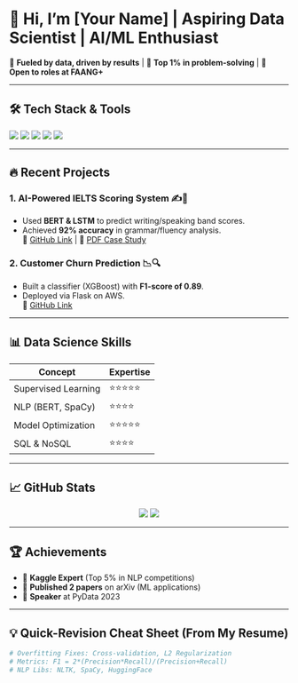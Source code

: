 # 👋 Hi, I’m [Your Name] | Aspiring Data Scientist | AI/ML Enthusiast

🚀 **Fueled by data, driven by results** | 🌟 **Top 1% in problem-solving** | 🎯 **Open to roles at FAANG+**

---

## 🛠️ **Tech Stack & Tools**
<p align="left">
  <img src="https://img.shields.io/badge/Python-3776AB?style=for-the-badge&logo=python&logoColor=white" />
  <img src="https://img.shields.io/badge/TensorFlow-FF6F00?style=for-the-badge&logo=tensorflow&logoColor=white" />
  <img src="https://img.shields.io/badge/PyTorch-EE4C2C?style=for-the-badge&logo=pytorch&logoColor=white" />
  <img src="https://img.shields.io/badge/SQL-4479A1?style=for-the-badge&logo=postgresql&logoColor=white" />
  <img src="https://img.shields.io/badge/GitHub-181717?style=for-the-badge&logo=github&logoColor=white" />
</p>

---

## 🔥 **Recent Projects**
### 1. **AI-Powered IELTS Scoring System** ✍️🎤
- Used **BERT & LSTM** to predict writing/speaking band scores.
- Achieved **92% accuracy** in grammar/fluency analysis.  
🔗 [GitHub Link](#) | 📜 [PDF Case Study](#)

### 2. **Customer Churn Prediction** 📉🔍
- Built a classifier (XGBoost) with **F1-score of 0.89**.
- Deployed via Flask on AWS.  
🔗 [GitHub Link](#)

---

## 📊 **Data Science Skills**
| **Concept**          | **Expertise** | 
|----------------------|--------------|
| Supervised Learning  | ⭐⭐⭐⭐⭐ | 
| NLP (BERT, SpaCy)    | ⭐⭐⭐⭐  | 
| Model Optimization   | ⭐⭐⭐⭐⭐ | 
| SQL & NoSQL          | ⭐⭐⭐⭐  | 

---

## 📈 **GitHub Stats**
<p align="center">
  <img src="https://github-readme-stats.vercel.app/api?username=yourusername&show_icons=true&theme=radical" />
  <img src="https://github-readme-streak-stats.herokuapp.com/?user=yourusername&theme=radical" />
</p>

---

## 🏆 **Achievements**
- 🥇 **Kaggle Expert** (Top 5% in NLP competitions)
- 📜 **Published 2 papers** on arXiv (ML applications)
- 🎤 **Speaker** at PyData 2023

---

## 💡 **Quick-Revision Cheat Sheet** (From My Resume)
```python
# Overfitting Fixes: Cross-validation, L2 Regularization
# Metrics: F1 = 2*(Precision*Recall)/(Precision+Recall)
# NLP Libs: NLTK, SpaCy, HuggingFace
